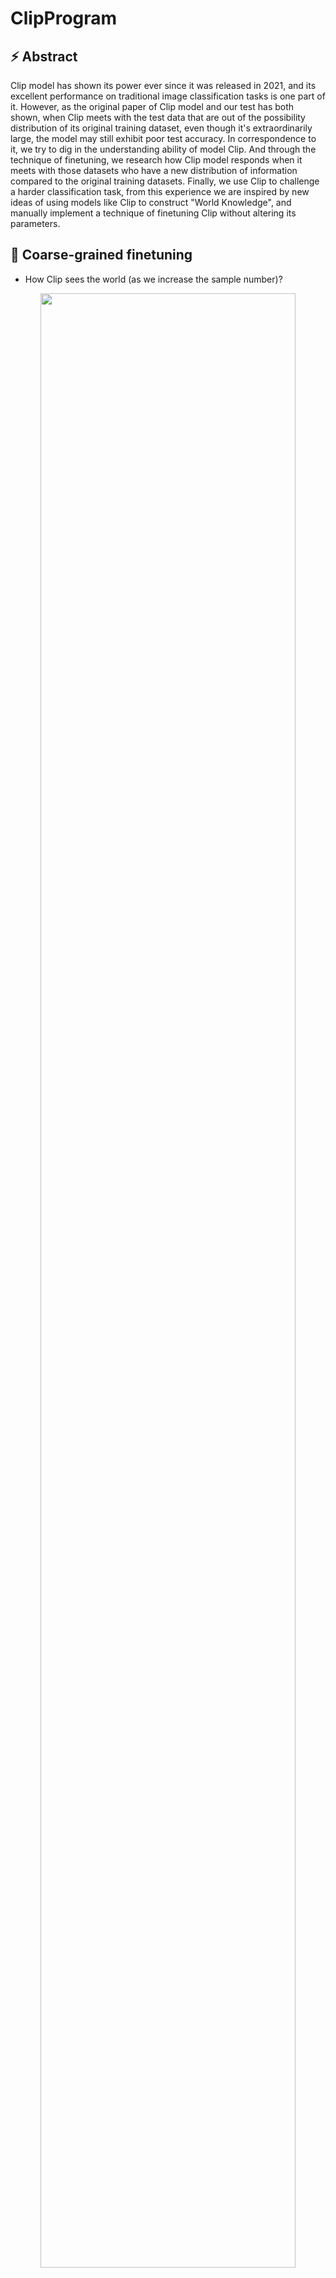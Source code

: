 # ClipProgram

## ⚡️ Abstract
Clip model has shown its power ever since it was released in 2021, and its excellent performance on traditional image classification tasks is one part of it. However, as the original paper of Clip model and our test has both shown, when Clip meets with the test data that are out of the possibility distribution of its original training dataset, even though it's extraordinarily large, the model may still exhibit poor test accuracy. In correspondence to it, we try to dig in the understanding ability of model Clip. And through the technique of finetuning, we research how Clip model responds when it meets with those datasets who have a new distribution of information compared to the original training datasets. Finally, we use Clip to challenge a harder classification task, from this experience we are inspired by new ideas of using models like Clip to construct "World Knowledge", and manually implement a technique of finetuning Clip without altering its parameters.

## 🤖 Coarse-grained finetuning

-   How Clip sees the world (as we increase the sample number)?
    
<p float="left" align="middle">
  <img src="https://github.com/Danny-1-8/ClipProgram/assets/127832063/550b23c4-f7c6-479e-bf50-f936b8ef2da2" width="90%">
</p>

-   How about a much harder task?

    [Hateful Memes](https://ai.meta.com/tools/hatefulmemes/), constructed by Meta AI, with a much more complex and richer semantic information.

<p float="left" align="middle">
  <img src="https://github.com/Danny-1-8/ClipProgram/assets/127832063/abbdec7f-44fe-45d5-9387-79feff8e75ef" width="30%" height="50%">
</p>
    
    -    Seems like the model lose its attention! How should we get Clip aware of the guilt of Hitler? 
         We built a finetuning pipeline for it, with both text-vision alignment and text-text alignment.

<p float="left" align="middle">
  <img src="https://github.com/Danny-1-8/ClipProgram/assets/127832063/4e56ff84-c90d-49a0-8db7-ba5c163742e6" width="60%">
</p> 

-   Can you finetune without altering parameters? Why it works?

